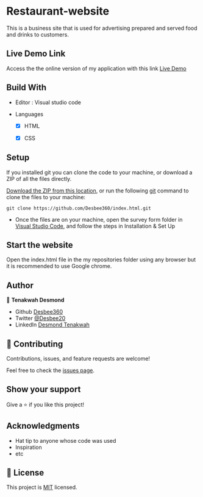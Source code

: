  
# Restaurant-website

This is a business site that is used for advertising prepared and served food and drinks to customers.

## Live Demo Link

Access the the online version of my application with this link
[Live Demo]()

## Build With

- Editor : Visual studio code

- Languages
  - [x] HTML
  - [x] CSS


## Setup

If you installed git you can clone the code to your machine, or download a ZIP of all the files directly.

[Download the ZIP from this location](https://github.com/Desbee360/Restaurant-website/archive/refs/heads/main.zip), or run the following [git](https://git-scm.com/downloads) command to clone the files to your machine:

```
git clone https://github.com/Desbee360/index.html.git
```

- Once the files are on your machine, open the survey form folder in [Visual Studio Code](https://code.visualstudio.com/), and follow the steps in Installation & Set Up

## Start the website

Open the index.html file in the my repositories folder  using any browser but it is recommended to use Google chrome.


## Author

👤 **Tenakwah Desmond**

- Github [Desbee360](https://github.com/Desbee360/index.html)
- Twitter [@Desbee20](https://twitter.com/Desbee20)
- LinkedIn [Desmond Tenakwah](https://www.linkedin.com/in/desmond-tenakwah-6a7508236/)

## 🤝 Contributing

Contributions, issues, and feature requests are welcome!

Feel free to check the [issues page](https://github.com/Desbee360/Restaurant-website/issues).

## Show your support

Give a ⭐️ if you like this project!

## Acknowledgments

- Hat tip to anyone whose code was used
- Inspiration
- etc

## 📝 License

This project is [MIT](./LICENSE) licensed.

